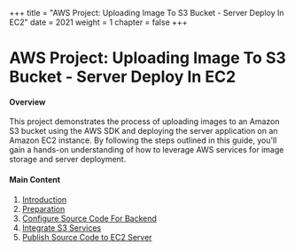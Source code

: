 +++
title = "AWS Project: Uploading Image To S3 Bucket - Server Deploy In EC2"
date = 2021
weight = 1
chapter = false
+++

# AWS Project: Uploading Image To S3 Bucket - Server Deploy In EC2

#### Overview

This project demonstrates the process of uploading images to an Amazon S3 bucket using the AWS SDK and deploying the server application on an Amazon EC2 instance. By following the steps outlined in this guide, you'll gain a hands-on understanding of how to leverage AWS services for image storage and server deployment.

#### Main Content

1. [Introduction](1-Introduction/)
2. [Preparation](2-Preparation/)
3. [Configure Source Code For Backend](3-Configure-Source-Code-For-Backend/)
4. [Integrate S3 Services](4-Integrate-S3-Services/)
5. [Publish Source Code to EC2 Server](5-Publish-Source-Code-to-EC2-Server/)
